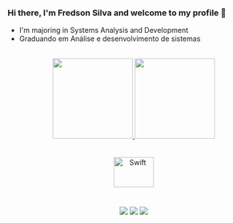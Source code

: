 ### Hi there, I'm Fredson Silva and welcome to my profile 👋

- I'm majoring in Systems Analysis and Development
- Graduando em Análise e desenvolvimento de sistemas

<br>

<div align="center">
 <a href="https://github.com/silvafredson">
 <img height="160em" src="https://github-readme-stats.vercel.app/api?username=silvafredson&show_icons=true&theme=tokyonight&include_all_commits=true&count_private=true"/>
 <img height="160em" src="https://github-readme-stats.vercel.app/api/top-langs/?username=silvafredson&layout=compact&langs_count=6&theme=tokyonight"/>
</div>
 
 <br>
  
<div align="center" style="display: inline_block"><br>
 <img align="center" alt="Swift" height="60" width="80" src="https://cdn.jsdelivr.net/gh/devicons/devicon/icons/swift/swift-original.svg">
 <!--<img align="center" alt="Flutter" height="60" width="80" src="https://cdn.jsdelivr.net/gh/devicons/devicon/icons/flutter/flutter-original.svg">-->
 <!--<img align="center" alt="JAVA" height="60" width="80" src="https://cdn.jsdelivr.net/gh/devicons/devicon/icons/java/java-original.svg">-->
 <!--<img align="center" alt="Spring" height="60" width="80" src="https://cdn.jsdelivr.net/gh/devicons/devicon/icons/spring/spring-original.svg">-->
 <!--<img align="center" alt="HTML" height="60" width="80" src="https://raw.githubusercontent.com/devicons/devicon/master/icons/html5/html5-original.svg">-->
 <!--<img align="center" alt="CSS" height="60" width="80" src="https://raw.githubusercontent.com/devicons/devicon/master/icons/css3/css3-original.svg">-->
 <!--<img align="center" alt="Js" height="60" width="80" src="https://cdn.jsdelivr.net/gh/devicons/devicon/icons/javascript/javascript-plain.svg">-->
 
   
</div> 
  
 #
  
 <div align="center">
  <a href = "mailto:silva.fredson@hotmail.com"><img src="https://img.shields.io/badge/Microsoft_Outlook-0078D4?style=for-the-badge&logo=microsoft-outlook&logoColor=white"></a>
  <a href = "mailto:fredsonlpsilva@gmail.com"><img src="https://img.shields.io/badge/Gmail-D14836?style=for-the-badge&logo=gmail&logoColor=white"></a>
  <a href="https://www.linkedin.com/in/fredson-silva-4082041aa/" target="_blank"><img src="https://img.shields.io/badge/LinkedIn-0077B5?style=for-the-badge&logo=linkedin&logoColor=white](https://img.shields.io/badge/LinkedIn-0077B5?style=for-the-badge&logo=linkedin&logoColor=white" target="_blank"></a> 
 
</div>
